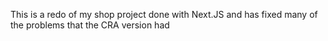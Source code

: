 This is a redo of my shop project done with Next.JS and has fixed many of the problems that the CRA version had